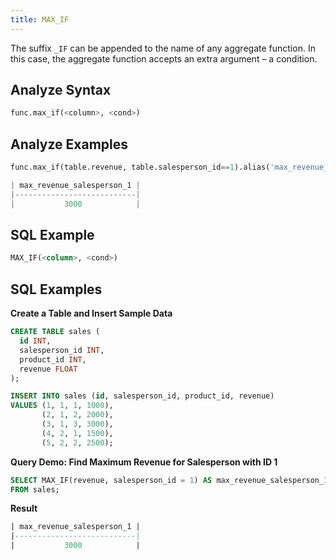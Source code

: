 ```yaml
---
title: MAX_IF
---
```


The suffix `_IF` can be appended to the name of any aggregate function. In this case, the aggregate function accepts an extra argument – a condition.

## Analyze Syntax

```python
func.max_if(<column>, <cond>)
```

## Analyze Examples
```python
func.max_if(table.revenue, table.salesperson_id==1).alias('max_revenue_salesperson_1')

| max_revenue_salesperson_1 |
|---------------------------|
|           3000            |
```

## SQL Example

```sql
MAX_IF(<column>, <cond>)
```

## SQL Examples

**Create a Table and Insert Sample Data**
```sql
CREATE TABLE sales (
  id INT,
  salesperson_id INT,
  product_id INT,
  revenue FLOAT
);

INSERT INTO sales (id, salesperson_id, product_id, revenue)
VALUES (1, 1, 1, 1000),
       (2, 1, 2, 2000),
       (3, 1, 3, 3000),
       (4, 2, 1, 1500),
       (5, 2, 2, 2500);
```

**Query Demo: Find Maximum Revenue for Salesperson with ID 1**

```sql
SELECT MAX_IF(revenue, salesperson_id = 1) AS max_revenue_salesperson_1
FROM sales;
```

**Result**
```sql
| max_revenue_salesperson_1 |
|---------------------------|
|           3000            |
```